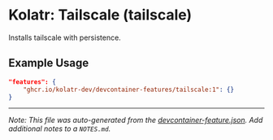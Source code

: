 
# Kolatr: Tailscale (tailscale)

Installs tailscale with persistence.

## Example Usage

```json
"features": {
    "ghcr.io/kolatr-dev/devcontainer-features/tailscale:1": {}
}
```





---

_Note: This file was auto-generated from the [devcontainer-feature.json](https://github.com/kolatr-dev/devcontainer-features/blob/main/src/tailscale/devcontainer-feature.json).  Add additional notes to a `NOTES.md`._
